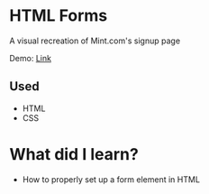 # HTML Forms
A visual recreation of Mint.com's signup page

Demo: [Link](https://marboleda.github.io/html-forms)

## Used
- HTML
- CSS

# What did I learn?
- How to properly set up a form element in HTML